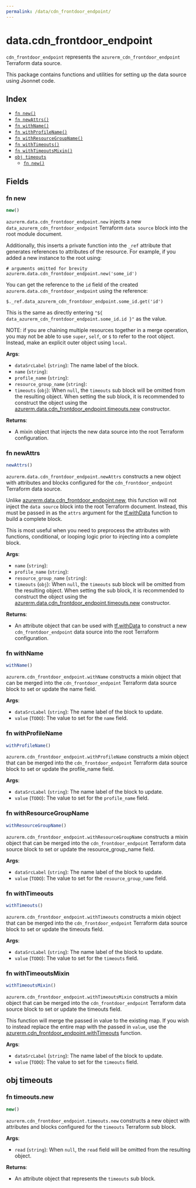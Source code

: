 ```yaml
---
permalink: /data/cdn_frontdoor_endpoint/
---
```


# data.cdn_frontdoor_endpoint

`cdn_frontdoor_endpoint` represents the `azurerm_cdn_frontdoor_endpoint` Terraform data source.



This package contains functions and utilities for setting up the data source using Jsonnet code.


## Index

* [`fn new()`](#fn-new)
* [`fn newAttrs()`](#fn-newattrs)
* [`fn withName()`](#fn-withname)
* [`fn withProfileName()`](#fn-withprofilename)
* [`fn withResourceGroupName()`](#fn-withresourcegroupname)
* [`fn withTimeouts()`](#fn-withtimeouts)
* [`fn withTimeoutsMixin()`](#fn-withtimeoutsmixin)
* [`obj timeouts`](#obj-timeouts)
  * [`fn new()`](#fn-timeoutsnew)

## Fields

### fn new

```ts
new()
```


`azurerm.data.cdn_frontdoor_endpoint.new` injects a new `data_azurerm_cdn_frontdoor_endpoint` Terraform `data source`
block into the root module document.

Additionally, this inserts a private function into the `_ref` attribute that generates references to attributes of the
resource. For example, if you added a new instance to the root using:

    # arguments omitted for brevity
    azurerm.data.cdn_frontdoor_endpoint.new('some_id')

You can get the reference to the `id` field of the created `azurerm.data.cdn_frontdoor_endpoint` using the reference:

    $._ref.data_azurerm_cdn_frontdoor_endpoint.some_id.get('id')

This is the same as directly entering `"${ data_azurerm_cdn_frontdoor_endpoint.some_id.id }"` as the value.

NOTE: if you are chaining multiple resources together in a merge operation, you may not be able to use `super`, `self`,
or `$` to refer to the root object. Instead, make an explicit outer object using `local`.

**Args**:
  - `dataSrcLabel` (`string`): The name label of the block.
  - `name` (`string`): 
  - `profile_name` (`string`): 
  - `resource_group_name` (`string`): 
  - `timeouts` (`obj`):  When `null`, the `timeouts` sub block will be omitted from the resulting object. When setting the sub block, it is recommended to construct the object using the [azurerm.data.cdn_frontdoor_endpoint.timeouts.new](#fn-cdnfrontdoorendpointtimeoutsnew) constructor.

**Returns**:
- A mixin object that injects the new data source into the root Terraform configuration.


### fn newAttrs

```ts
newAttrs()
```


`azurerm.data.cdn_frontdoor_endpoint.newAttrs` constructs a new object with attributes and blocks configured for the `cdn_frontdoor_endpoint`
Terraform data source.

Unlike [azurerm.data.cdn_frontdoor_endpoint.new](#fn-cdnfrontdoorendpointnew), this function will not inject the `data source`
block into the root Terraform document. Instead, this must be passed in as the `attrs` argument for the
[tf.withData](https://github.com/tf-libsonnet/core/tree/main/docs#fn-withdata) function to build a complete block.

This is most useful when you need to preprocess the attributes with functions, conditional, or looping logic prior to
injecting into a complete block.

**Args**:
  - `name` (`string`): 
  - `profile_name` (`string`): 
  - `resource_group_name` (`string`): 
  - `timeouts` (`obj`):  When `null`, the `timeouts` sub block will be omitted from the resulting object. When setting the sub block, it is recommended to construct the object using the [azurerm.data.cdn_frontdoor_endpoint.timeouts.new](#fn-cdnfrontdoorendpointtimeoutsnew) constructor.

**Returns**:
  - An attribute object that can be used with [tf.withData](https://github.com/tf-libsonnet/core/tree/main/docs#fn-withdata) to construct a new `cdn_frontdoor_endpoint` data source into the root Terraform configuration.


### fn withName

```ts
withName()
```

`azurerm.cdn_frontdoor_endpoint.withName` constructs a mixin object that can be merged into the `cdn_frontdoor_endpoint`
Terraform data source block to set or update the name field.



**Args**:
  - `dataSrcLabel` (`string`): The name label of the block to update.
  - `value` (`TODO`): The value to set for the `name` field.


### fn withProfileName

```ts
withProfileName()
```

`azurerm.cdn_frontdoor_endpoint.withProfileName` constructs a mixin object that can be merged into the `cdn_frontdoor_endpoint`
Terraform data source block to set or update the profile_name field.



**Args**:
  - `dataSrcLabel` (`string`): The name label of the block to update.
  - `value` (`TODO`): The value to set for the `profile_name` field.


### fn withResourceGroupName

```ts
withResourceGroupName()
```

`azurerm.cdn_frontdoor_endpoint.withResourceGroupName` constructs a mixin object that can be merged into the `cdn_frontdoor_endpoint`
Terraform data source block to set or update the resource_group_name field.



**Args**:
  - `dataSrcLabel` (`string`): The name label of the block to update.
  - `value` (`TODO`): The value to set for the `resource_group_name` field.


### fn withTimeouts

```ts
withTimeouts()
```

`azurerm.cdn_frontdoor_endpoint.withTimeouts` constructs a mixin object that can be merged into the `cdn_frontdoor_endpoint`
Terraform data source block to set or update the timeouts field.



**Args**:
  - `dataSrcLabel` (`string`): The name label of the block to update.
  - `value` (`TODO`): The value to set for the `timeouts` field.


### fn withTimeoutsMixin

```ts
withTimeoutsMixin()
```

`azurerm.cdn_frontdoor_endpoint.withTimeoutsMixin` constructs a mixin object that can be merged into the `cdn_frontdoor_endpoint`
Terraform data source block to set or update the timeouts field.

This function will merge the passed in value to the existing map. If you wish
to instead replace the entire map with the passed in `value`, use the [azurerm.cdn_frontdoor_endpoint.withTimeouts](TODO)
function.


**Args**:
  - `dataSrcLabel` (`string`): The name label of the block to update.
  - `value` (`TODO`): The value to set for the `timeouts` field.


## obj timeouts



### fn timeouts.new

```ts
new()
```


`azurerm.cdn_frontdoor_endpoint.timeouts.new` constructs a new object with attributes and blocks configured for the `timeouts`
Terraform sub block.



**Args**:
  - `read` (`string`):  When `null`, the `read` field will be omitted from the resulting object.

**Returns**:
  - An attribute object that represents the `timeouts` sub block.
